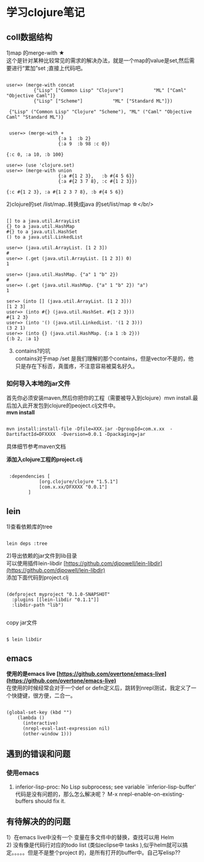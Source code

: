 # 学习clojure笔记 #

## coll数据结构 ##
1)map 的merge-with ★<br/>
这个是针对某种比较常见的需求的解决办法，就是一个map的value是set,然后需要进行“累加”set ;直接上代码吧。
<pre><code>
user=> (merge-with concat
          {"Lisp" ["Common Lisp" "Clojure"]           "ML" ["Caml" "Objective Caml"]}
          {"Lisp" ["Scheme"]           "ML" ["Standard ML"]})

 {"Lisp" ("Common Lisp" "Clojure" "Scheme"), "ML" ("Caml" "Objective Caml" "Standard ML")}


 user=> (merge-with +
                   {:a 1  :b 2}
                   {:a 9  :b 98 :c 0})

{:c 0, :a 10, :b 100}

user=> (use 'clojure.set)
user=> (merge-with union
                   {:a #{1 2 3},   :b #{4 5 6}}
                   {:a #{2 3 7 8}, :c #{1 2 3}})

{:c #{1 2 3}, :a #{1 2 3 7 8}, :b #{4 5 6}}
</code></pre>

2)clojure的set /list/map..转换成java 的set/list/map ☆</br/>
<pre><code>
[] to a java.util.ArrayList
{} to a java.util.HashMap
#{} to a java.util.HashSet
() to a java.util.LinkedList

user=> (java.util.ArrayList. [1 2 3])
#<ArrayList [1, 2, 3]>
user=> (.get (java.util.ArrayList. [1 2 3]) 0)
1

user=> (java.util.HashMap. {"a" 1 "b" 2})
#<HashMap {b=2, a=1}>
user=> (.get (java.util.HashMap. {"a" 1 "b" 2}) "a")
1

ser=> (into [] (java.util.ArrayList. [1 2 3]))
[1 2 3]
user=> (into #{} (java.util.HashSet. #{1 2 3}))
#{1 2 3}
user=> (into '() (java.util.LinkedList. '(1 2 3)))
(3 2 1)
user=> (into {} (java.util.HashMap. {:a 1 :b 2}))
{:b 2, :a 1}
</code></pre>

3) contains?的坑<br/>
contains对于map /set 是我们理解的那个contains，但是vector不是的，他只是存在下标否，真蛋疼，不注意容易被莫名好久。


### 如何导入本地的jar文件 ###
首先你必须安装maven,然后你把你的工程（需要被导入到clojure）mvn install.最后加入此开发包到clojure的peoject.clj文件中。
<br/>**mvn install**
<pre><code>
mvn install:install-file -Dfile=XXX.jar -DgroupId=com.x.xx  -DartifactId=DFXXXX  -Dversion=0.0.1 -Dpackaging=jar
</code></pre>
具体细节参考maven文档<br/>

**添加入clojure工程的project.clj**
<pre><code>
 :dependencies [
			[org.clojure/clojure "1.5.1"]
			[com.x.xx/DFXXXX "0.0.1"]
		]
</code></pre>


## lein  ##
1)查看依赖库的tree
<pre><code>
lein deps :tree
</code></pre>

2)导出依赖的jar文件到lib目录
<br/>可以使用插件lein-libdir
[https://github.com/djpowell/lein-libdir](https://github.com/djpowell/lein-libdir)
<br/>添加下面代码到project.clj
<pre><code>
(defproject myproject "0.1.0-SNAPSHOT"
  :plugins [[lein-libdir "0.1.1"]]
  :libdir-path "lib")

</code></pre>
copy jar文件
<pre><code>
$ lein libdir
</code></pre>

## emacs  ##
<b>使用的是emacs live [https://github.com/overtone/emacs-live](https://github.com/overtone/emacs-live)</b><br/>
在使用的时候经常会对于一个def or defn定义后，跳转到nrepl测试，我定义了一个快捷键，很方便，二合一。
<pre><code>
(global-set-key (kbd "<f6>")
    (lambda ()
      (interactive)
      (nrepl-eval-last-expression nil)
      (other-window 1)))
</code></pre>

## 遇到的错误和问题 ##
### 使用emacs ###
1) inferior-lisp-proc: No Lisp subprocess; see variable `inferior-lisp-buffer'
代码是没有问题的，那么怎么解决呢？
M-x nrepl-enable-on-existing-buffers should fix it.


## 有待解决的的问题 ##
1）在emacs live中没有一个 变量在多文件中的替换，查找可以用 Helm<br/>
2) 没有像是代码行对应的todo list (类似eclipse中  tasks ),似乎helm就可以搞定。。。。。但是不是整个project 的，是所有打开的buffer中。自己写elisp??
